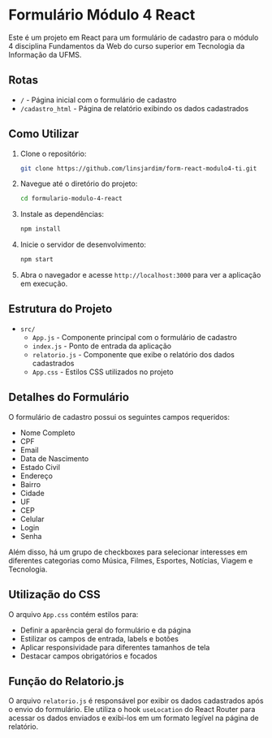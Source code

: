 # Formulário Módulo 4 React

Este é um projeto em React para um formulário de cadastro para o módulo 4 disciplina Fundamentos da Web do curso superior em Tecnologia da Informação da UFMS. 

## Rotas

- `/` - Página inicial com o formulário de cadastro
- `/cadastro_html` - Página de relatório exibindo os dados cadastrados

## Como Utilizar

1. Clone o repositório:
    ```bash
    git clone https://github.com/linsjardim/form-react-modulo4-ti.git
    ```
2. Navegue até o diretório do projeto:
    ```bash
    cd formulario-modulo-4-react
    ```
3. Instale as dependências:
    ```bash
    npm install
    ```
4. Inicie o servidor de desenvolvimento:
    ```bash
    npm start
    ```
5. Abra o navegador e acesse `http://localhost:3000` para ver a aplicação em execução.

## Estrutura do Projeto

- `src/`
  - `App.js` - Componente principal com o formulário de cadastro
  - `index.js` - Ponto de entrada da aplicação
  - `relatorio.js` - Componente que exibe o relatório dos dados cadastrados
  - `App.css` - Estilos CSS utilizados no projeto

## Detalhes do Formulário

O formulário de cadastro possui os seguintes campos requeridos:

- Nome Completo
- CPF
- Email
- Data de Nascimento
- Estado Civil
- Endereço
- Bairro
- Cidade
- UF
- CEP
- Celular
- Login
- Senha

Além disso, há um grupo de checkboxes para selecionar interesses em diferentes categorias como Música, Filmes, Esportes, Notícias, Viagem e Tecnologia.

## Utilização do CSS

O arquivo `App.css` contém estilos para:

- Definir a aparência geral do formulário e da página
- Estilizar os campos de entrada, labels e botões
- Aplicar responsividade para diferentes tamanhos de tela
- Destacar campos obrigatórios e focados

## Função do Relatorio.js

O arquivo `relatorio.js` é responsável por exibir os dados cadastrados após o envio do formulário. Ele utiliza o hook `useLocation` do React Router para acessar os dados enviados e exibi-los em um formato legível na página de relatório.